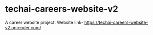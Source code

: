 # techai-careers-website-v2
A career website project.
Website link-
https://techai-careers-website-v2.onrender.com/
